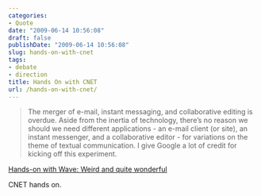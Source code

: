 ```yaml
---
categories:
- Quote
date: "2009-06-14 10:56:08"
draft: false
publishDate: "2009-06-14 10:56:08"
slug: hands-on-with-cnet
tags:
- debate
- direction
title: Hands On with CNET
url: /hands-on-with-cnet/
---
```

> The merger of e-mail, instant messaging, and collaborative editing is
> overdue. Aside from the inertia of technology, there’s no reason we
> should we need different applications - an e-mail client (or site), an
> instant messenger, and a collaborative editor - for variations on the
> theme of textual communication. I give Google a lot of credit for
> kicking off this experiment.

[Hands-on with Wave: Weird and quite
wonderful](http://news.cnet.com/8301-17939_109-10255402-2.html?tag=mncol;txt)

CNET hands on.